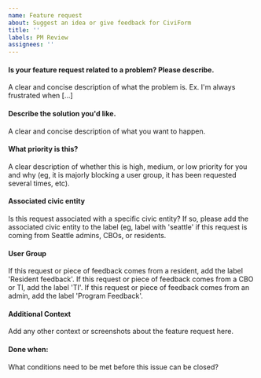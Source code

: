 ```yaml
---
name: Feature request
about: Suggest an idea or give feedback for CiviForm
title: ''
labels: PM Review
assignees: ''
---
```


#### Is your feature request related to a problem? Please describe.
A clear and concise description of what the problem is. Ex. I'm always frustrated when [...]

#### Describe the solution you'd like.
A clear and concise description of what you want to happen.

#### What priority is this? 
A clear description of whether this is high, medium, or low priority for you and why (eg, it is majorly blocking a user group, it has been requested several times, etc). 

#### Associated civic entity
Is this request associated with a specific civic entity? If so, please add the associated civic entity to the label (eg, label with 'seattle' if this request is coming from Seattle admins, CBOs, or residents.

#### User Group
If this request or piece of feedback comes from a resident, add the label 'Resident feedback'. 
If this request or piece of feedback comes from a CBO or TI, add the label 'TI'. 
If this request or piece of feedback comes from an admin, add the label 'Program Feedback'. 

#### Additional Context
Add any other context or screenshots about the feature request here.

#### Done when: 
What conditions need to be met before this issue can be closed?
